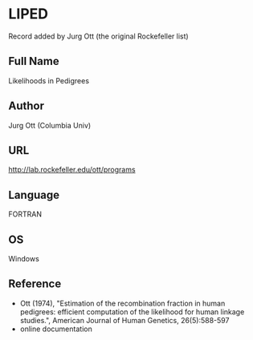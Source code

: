 # LIPED
Record added by Jurg Ott (the original Rockefeller list)

## Full Name
Likelihoods in Pedigrees

## Author
Jurg Ott (Columbia Univ)

## URL
http://lab.rockefeller.edu/ott/programs

## Language
FORTRAN

## OS
Windows

## Reference
* Ott (1974), "Estimation of the recombination fraction in human pedigrees: efficient computation of the likelihood for human linkage studies.", American Journal of Human Genetics, 26(5):588-597
* online documentation